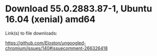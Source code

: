 # Download 55.0.2883.87-1, Ubuntu 16.04 (xenial) amd64

Link(s) to file downloads:

https://github.com/Eloston/ungoogled-chromium/issues/140#issuecomment-266326418
